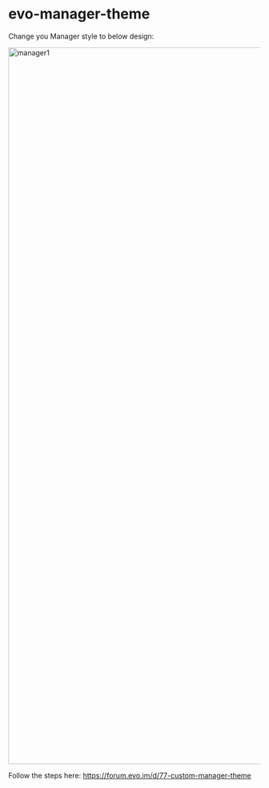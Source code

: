 # evo-manager-theme

Change you Manager style to below design:

<img width="1429" alt="manager1" src="https://user-images.githubusercontent.com/523389/109959071-4b723e80-7ce7-11eb-8312-01a398976455.png">

Follow the steps here:
https://forum.evo.im/d/77-custom-manager-theme
